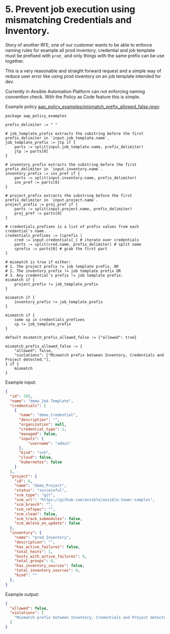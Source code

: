 # 5. Prevent job execution using mismatching Credentials and Inventory.

Story of another RFE, one of our customer wants to be able to enforce naming rules for example all prod inventory, credential and job template must be prefixed with `prod_` and only things with the same prefix can be use together.

This is a very reasonable and straight forward request and a simple way of reduce user error like using prod inventory on an job template intended for dev.

Currently in Ansible Automation Platform can not enforcing naming convention check. With the Policy as Code feature this is simple.

Example policy [aap_policy_examples/mismatch_prefix_allowed_false.rego](aap_policy_examples/mismatch_prefix_allowed_false.rego):

```rego
package aap_policy_examples

prefix_delimiter := " "

# job_template_prefix extracts the substring before the first prefix_delimiter in `input.job_template.name`.
job_template_prefix := jtp if {
	parts := split(input.job_template.name, prefix_delimiter)
	jtp := parts[0]
}

# inventory_prefix extracts the substring before the first prefix_delimiter in `input.inventory.name`.
inventory_prefix := inv_pref if {
	parts := split(input.inventory.name, prefix_delimiter)
	inv_pref := parts[0]
}

# project_prefix extracts the substring before the first prefix_delimiter in `input.project.name`.
project_prefix := proj_pref if {
	parts := split(input.project.name, prefix_delimiter)
	proj_pref := parts[0]
}

# credentials_prefixes is a list of prefix values from each credential's name.
credentials_prefixes := [cprefix |
	cred := input.credentials[_] # iterate over credentials
	parts := split(cred.name, prefix_delimiter) # split name
	cprefix := parts[0] # grab the first part
]

# mismatch is true if either:
# 1. The project prefix != job template prefix, OR
# 2. The inventory prefix != job template prefix OR
# 3. Any credential's prefix != job template prefix.
mismatch if {
	project_prefix != job_template_prefix
}

mismatch if {
	inventory_prefix != job_template_prefix
}

mismatch if {
	some cp in credentials_prefixes
	cp != job_template_prefix
}

default mismatch_prefix_allowed_false := {"allowed": true}

mismatch_prefix_allowed_false := {
	"allowed": false,
	"violations": ["Mismatch prefix between Inventory, Credentials and Project detected."],
} if {
	mismatch
}
```

Example input:

```json
{
  "id": 785,
  "name": "demo_Job Template",
  "credentials": [
    {
      "name": "demo_Credential",
      "description": "",
      "organization": null,
      "credential_type": 1,
      "managed": false,
      "inputs": {
          "username": "admin"
      },
      "kind": "ssh",
      "cloud": false,
      "kubernetes": false
    }
  ],
  "project": {
    "id": 6,
    "name": "demo_Project",
    "status": "successful",
    "scm_type": "git",
    "scm_url": "https://github.com/ansible/ansible-tower-samples",
    "scm_branch": "",
    "scm_refspec": "",
    "scm_clean": false,
    "scm_track_submodules": false,
    "scm_delete_on_update": false
  },
  "inventory": {
    "name": "prod_Inventory",
    "description": "",
    "has_active_failures": false,
    "total_hosts": 1,
    "hosts_with_active_failures": 0,
    "total_groups": 0,
    "has_inventory_sources": false,
    "total_inventory_sources": 0,
    "kind": ""
  },
}
```

Example output:

```json
{
  "allowed": false,
  "violations": [
    "Mismatch prefix between Inventory, Credentials and Project detected."
  ]
}
```
